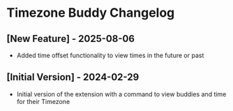 # Timezone Buddy Changelog

## [New Feature] - 2025-08-06

- Added time offset functionality to view times in the future or past

## [Initial Version] - 2024-02-29

- Initial version of the extension with a command to view buddies and time for their Timezone